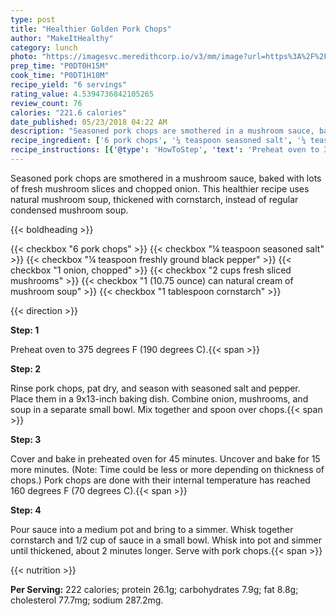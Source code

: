 ```yaml
---
type: post
title: "Healthier Golden Pork Chops"
author: "MakeItHealthy"
category: lunch
photo: "https://imagesvc.meredithcorp.io/v3/mm/image?url=https%3A%2F%2Fimages.media-allrecipes.com%2Fuserphotos%2F854508.jpg"
prep_time: "P0DT0H15M"
cook_time: "P0DT1H10M"
recipe_yield: "6 servings"
rating_value: 4.5394736842105265
review_count: 76
calories: "221.6 calories"
date_published: 05/23/2018 04:22 AM
description: "Seasoned pork chops are smothered in a mushroom sauce, baked with lots of fresh mushroom slices and chopped onion. This healthier recipe uses natural mushroom soup, thickened with cornstarch, instead of regular condensed mushroom soup."
recipe_ingredient: ['6 pork chops', '¼ teaspoon seasoned salt', '¼ teaspoon freshly ground black pepper', '1 onion, chopped', '2 cups fresh sliced mushrooms', '1 (10.75 ounce) can  natural cream of mushroom soup', '1 tablespoon cornstarch']
recipe_instructions: [{'@type': 'HowToStep', 'text': 'Preheat oven to 375 degrees F (190 degrees C).\n'}, {'@type': 'HowToStep', 'text': 'Rinse pork chops, pat dry, and season with seasoned salt and pepper. Place them in a 9x13-inch baking dish. Combine onion, mushrooms, and soup in a separate small bowl. Mix together and spoon over chops.\n'}, {'@type': 'HowToStep', 'text': 'Cover and bake in preheated oven for 45 minutes. Uncover and bake for 15 more minutes. (Note:  Time could be less or more depending on thickness of chops.)  Pork chops are done with their internal temperature has reached 160 degrees F (70 degrees C).\n'}, {'@type': 'HowToStep', 'text': 'Pour sauce into a medium pot and bring to a simmer. Whisk together cornstarch and 1/2 cup of sauce in a small bowl. Whisk into pot and simmer until thickened, about 2 minutes longer. Serve with pork chops.\n'}]
---
```


Seasoned pork chops are smothered in a mushroom sauce, baked with lots of fresh mushroom slices and chopped onion. This healthier recipe uses natural mushroom soup, thickened with cornstarch, instead of regular condensed mushroom soup. 

{{< boldheading >}}

{{< checkbox "6  pork chops" >}}
{{< checkbox "¼ teaspoon seasoned salt" >}}
{{< checkbox "¼ teaspoon freshly ground black pepper" >}}
{{< checkbox "1  onion, chopped" >}}
{{< checkbox "2 cups fresh sliced mushrooms" >}}
{{< checkbox "1 (10.75 ounce) can  natural cream of mushroom soup" >}}
{{< checkbox "1 tablespoon cornstarch" >}}


{{< direction >}}

**Step: 1**

Preheat oven to 375 degrees F (190 degrees C).{{< span >}}

**Step: 2**

Rinse pork chops, pat dry, and season with seasoned salt and pepper. Place them in a 9x13-inch baking dish. Combine onion, mushrooms, and soup in a separate small bowl. Mix together and spoon over chops.{{< span >}}

**Step: 3**

Cover and bake in preheated oven for 45 minutes. Uncover and bake for 15 more minutes. (Note:  Time could be less or more depending on thickness of chops.)  Pork chops are done with their internal temperature has reached 160 degrees F (70 degrees C).{{< span >}}

**Step: 4**

Pour sauce into a medium pot and bring to a simmer. Whisk together cornstarch and 1/2 cup of sauce in a small bowl. Whisk into pot and simmer until thickened, about 2 minutes longer. Serve with pork chops.{{< span >}}

{{< nutrition >}}

**Per Serving:** 222 calories; protein 26.1g; carbohydrates 7.9g; fat 8.8g; cholesterol 77.7mg; sodium 287.2mg.